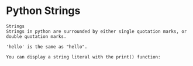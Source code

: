 #   **Python Strings**

    Strings
    Strings in python are surrounded by either single quotation marks, or double quotation marks.

    'hello' is the same as "hello".

    You can display a string literal with the print() function: